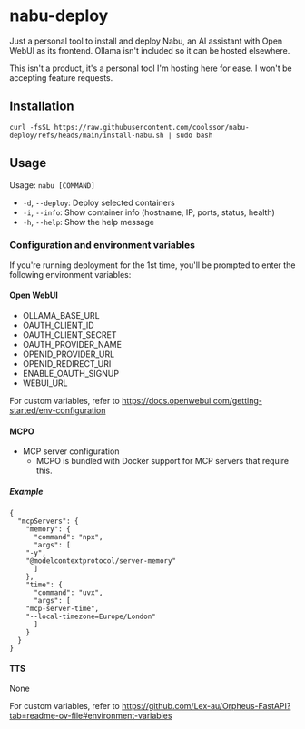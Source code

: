 # nabu-deploy

Just a personal tool to install and deploy Nabu, an AI assistant with Open WebUI as its frontend. Ollama isn't included so it can be hosted elsewhere.

This isn't a product, it's a personal tool I'm hosting here for ease. I won't be accepting feature requests.

## Installation
```
curl -fsSL https://raw.githubusercontent.com/coolssor/nabu-deploy/refs/heads/main/install-nabu.sh | sudo bash
```

## Usage
Usage: `nabu [COMMAND]`
- `-d`, `--deploy`: Deploy selected containers
- `-i`, `--info`: Show container info (hostname, IP, ports, status, health)
- `-h`, `--help`: Show the help message

### Configuration and environment variables
If you're running deployment for the 1st time, you'll be prompted to enter the following environment variables:
#### Open WebUI
- OLLAMA_BASE_URL
- OAUTH_CLIENT_ID
- OAUTH_CLIENT_SECRET
- OAUTH_PROVIDER_NAME
- OPENID_PROVIDER_URL
- OPENID_REDIRECT_URI
- ENABLE_OAUTH_SIGNUP
- WEBUI_URL

For custom variables, refer to https://docs.openwebui.com/getting-started/env-configuration
#### MCPO
- MCP server configuration
  - MCPO is bundled with Docker support for MCP servers that require this.

##### Example
```
{
  "mcpServers": {
    "memory": {
      "command": "npx",
      "args": [
	"-y",
	"@modelcontextprotocol/server-memory"
      ]
    },
    "time": {
      "command": "uvx",
      "args": [
	"mcp-server-time",
	"--local-timezone=Europe/London"
      ]
    }
  }
}
```
#### TTS
None

For custom variables, refer to https://github.com/Lex-au/Orpheus-FastAPI?tab=readme-ov-file#environment-variables
